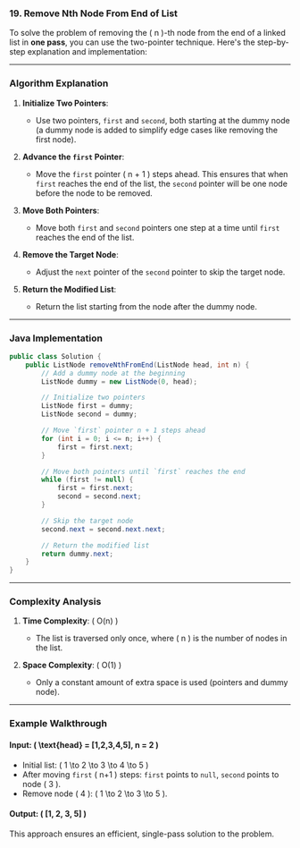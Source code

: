 ### 19. Remove Nth Node From End of List

To solve the problem of removing the \( n \)-th node from the end of a linked list in **one pass**, you can use the
two-pointer technique. Here's the step-by-step explanation and implementation:

---

### Algorithm Explanation

1. **Initialize Two Pointers**:
    - Use two pointers, `first` and `second`, both starting at the dummy node (a dummy node is added to simplify edge
      cases like removing the first node).

2. **Advance the `first` Pointer**:
    - Move the `first` pointer \( n + 1 \) steps ahead. This ensures that when `first` reaches the end of the list, the
      `second` pointer will be one node before the node to be removed.

3. **Move Both Pointers**:
    - Move both `first` and `second` pointers one step at a time until `first` reaches the end of the list.

4. **Remove the Target Node**:
    - Adjust the `next` pointer of the `second` pointer to skip the target node.

5. **Return the Modified List**:
    - Return the list starting from the node after the dummy node.

---

### Java Implementation

```java
public class Solution {
    public ListNode removeNthFromEnd(ListNode head, int n) {
        // Add a dummy node at the beginning
        ListNode dummy = new ListNode(0, head);

        // Initialize two pointers
        ListNode first = dummy;
        ListNode second = dummy;

        // Move `first` pointer n + 1 steps ahead
        for (int i = 0; i <= n; i++) {
            first = first.next;
        }

        // Move both pointers until `first` reaches the end
        while (first != null) {
            first = first.next;
            second = second.next;
        }

        // Skip the target node
        second.next = second.next.next;

        // Return the modified list
        return dummy.next;
    }
}
```

---

### Complexity Analysis

1. **Time Complexity**: \( O(n) \)
    - The list is traversed only once, where \( n \) is the number of nodes in the list.

2. **Space Complexity**: \( O(1) \)
    - Only a constant amount of extra space is used (pointers and dummy node).

---

### Example Walkthrough

#### Input: \( \text{head} = [1,2,3,4,5], n = 2 \)

- Initial list: \( 1 \to 2 \to 3 \to 4 \to 5 \)
- After moving `first` \( n+1 \) steps: `first` points to `null`, `second` points to node \( 3 \).
- Remove node \( 4 \): \( 1 \to 2 \to 3 \to 5 \).

#### Output: \( [1, 2, 3, 5] \)

This approach ensures an efficient, single-pass solution to the problem.